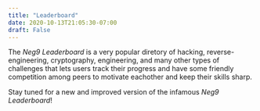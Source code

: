 ```yaml
---
title: "Leaderboard"
date: 2020-10-13T21:05:30-07:00
draft: False
---
```


The _Neg9 Leaderboard_ is a very popular diretory of hacking, reverse-engineering, cryptography, engineering, and many other types of challenges that lets users track their progress and have some friendly competition among peers to motivate eachother and keep their skills sharp.

Stay tuned for a new and improved version of the infamous _Neg9 Leaderboard_!
